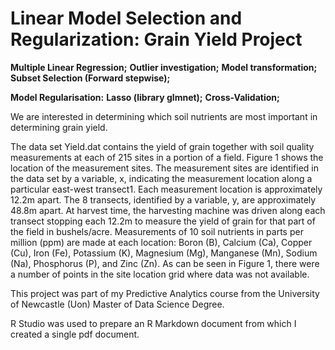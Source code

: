 # Linear Model Selection and Regularization: Grain Yield Project
 

   **Multiple Linear Regression;**
   **Outlier investigation;**
   **Model transformation;**
   **Subset Selection (Forward stepwise);**  
   
   **Model Regularisation:**
   **Lasso (library glmnet);**
   **Cross-Validation;**
 
We are interested in determining which soil nutrients are most important in determining grain
yield.

The data set Yield.dat contains the yield of grain together with soil quality measurements
at each of 215 sites in a portion of a field. Figure 1 shows the location of the measurement
sites. The measurement sites are identified in the data set by a variable, x, indicating the
measurement location along a particular east-west transect1. Each measurement location is 
approximately 12.2m apart. The 8 transects, identified by a variable, y, are approximately
48.8m apart. At harvest time, the harvesting machine was driven along each transect stopping
each 12.2m to measure the yield of grain for that part of the field in bushels/acre. Measurements
of 10 soil nutrients in parts per million (ppm) are made at each location: Boron (B), Calcium
(Ca), Copper (Cu), Iron (Fe), Potassium (K), Magnesium (Mg), Manganese (Mn), Sodium
(Na), Phosphorus (P), and Zinc (Zn). As can be seen in Figure 1, there were a number of
points in the site location grid where data was not available.


This project was part of my Predictive Analytics course from the University of Newcastle (Uon) 
Master of Data Science Degree. 

R Studio was used to prepare an R Markdown document from which I created a single pdf document.
